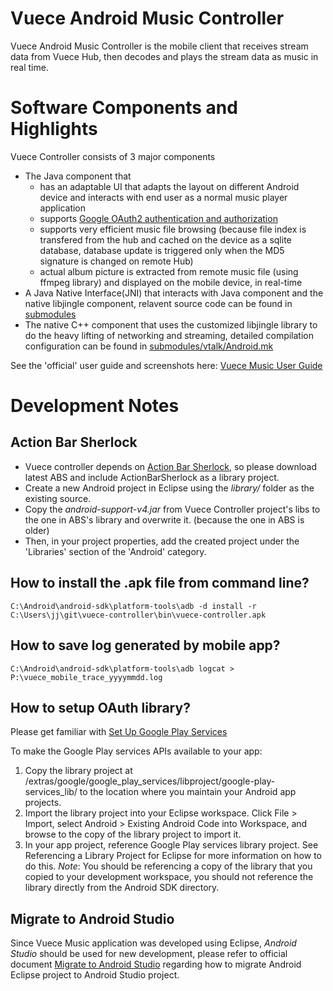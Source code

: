 # Vuece Android Music Controller #

Vuece Android Music Controller is the mobile client that receives stream data from Vuece Hub, then decodes and plays the stream data as music in real time.

# Software Components and Highlights #
Vuece Controller consists of 3 major components
* The Java component that 
  * has an adaptable UI that adapts the layout on different Android device and interacts with end user as a normal music player application
  * supports [Google OAuth2 authentication and authorization](https://developers.google.com/identity/protocols/OAuth2)
  * supports very efficient music file browsing (because file index is transfered from the hub and cached on the device as a sqlite database, database update is triggered only when the MD5 signature is changed on remote Hub) 
  * actual album picture is extracted from remote music file (using ffmpeg library) and displayed on the mobile device, in real-time 
* A Java Native Interface(JNI) that interacts with Java component and the native libjingle component, relavent source code can be found in [submodules](submodules/vtalk)
* The native C++ component that uses the customized libjingle library to do the heavy lifting of networking and streaming, detailed compilation configuration can be found in [submodules/vtalk/Android.mk](submodules/vtalk/Android.mk)

See the 'official' user guide and screenshots here: [Vuece Music User Guide](http://www.vuece.com/music.html)

# Development Notes #
## Action Bar Sherlock ##
* Vuece controller depends on [Action Bar Sherlock](http://actionbarsherlock.com/usage.html), so please download latest ABS and include ActionBarSherlock as a library project. 
* Create a new Android project in Eclipse using the *library/* folder as the existing source. 
* Copy the *android-support-v4.jar* from Vuece Controller project's libs to the one in ABS's library and overwrite it. (because the one in ABS is older)
* Then, in your project properties, add the created project under the 'Libraries' section of the 'Android' category.

## How to install the .apk file from command line? ##
```
C:\Android\android-sdk\platform-tools\adb -d install -r C:\Users\jj\git\vuece-controller\bin\vuece-controller.apk 
```

## How to save log generated by mobile app? ##
```
C:\Android\android-sdk\platform-tools\adb logcat > P:\vuece_mobile_trace_yyyymmdd.log
```

## How to setup OAuth library? ##
Please get familiar with [Set Up Google Play Services](http://developer.android.com/google/play-services/setup.html)

To make the Google Play services APIs available to your app:

1. Copy the library project at <android-sdk>/extras/google/google_play_services/libproject/google-play-services_lib/ to the location where you maintain your Android app projects.
2. Import the library project into your Eclipse workspace. Click File > Import, select Android > Existing Android Code into Workspace, and browse to the copy of the library project to import it.
3. In your app project, reference Google Play services library project. See Referencing a Library Project for Eclipse for more information on how to do this.
*Note*: You should be referencing a copy of the library that you copied to your development workspace, you should not reference the library directly from the Android SDK directory.


## Migrate to Android Studio ##
Since Vuece Music application was developed using Eclipse, *Android Studio* should be used for new development, please refer to official document [Migrate to Android Studio](https://developer.android.com/studio/intro/migrate) regarding how to migrate Android Eclipse project to Android Studio project.
